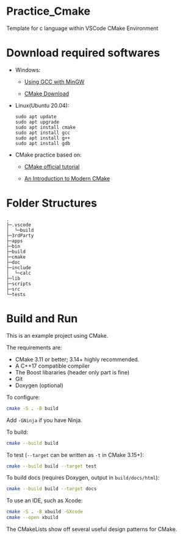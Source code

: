# Practice_Cmake
Template for c language within VSCode CMake Environment

# Download required softwares
- Windows:

  - [Using GCC with MinGW](https://code.visualstudio.com/docs/cpp/config-mingw)

  - [CMake Download](https://cmake.org/download/)

- Linux(Ubuntu 20.04):
  ```shell
  sudo apt update
  sudo apt upgrade
  sudo apt install cmake
  sudo apt install gcc
  sudo apt install g++
  sudo apt install gdb
  ```

- CMake practice based on:

  - [CMake official tutorial](https://cmake.org/cmake/help/v3.25/guide/tutorial/index.html)

  - [An Introduction to Modern CMake](https://cliutils.gitlab.io/modern-cmake/)

# Folder Structures

```shell
.
├─.vscode
│  └─build
├─3rdParty
├─apps
├─bin
├─build
├─cmake
├─doc
├─include
│  └─calc
├─lib
├─scripts
├─src
└─tests
```

# Build and Run
This is an example project using CMake.

The requirements are:

- CMake 3.11 or better; 3.14+ highly recommended.
- A C++17 compatible compiler
- The Boost libararies (header only part is fine)
- Git
- Doxygen (optional)

To configure:

```bash
cmake -S . -B build
```

Add `-GNinja` if you have Ninja.

To build:

```bash
cmake --build build
```

To test (`--target` can be written as `-t` in CMake 3.15+):

```bash
cmake --build build --target test
```

To build docs (requires Doxygen, output in `build/docs/html`):

```bash
cmake --build build --target docs
```

To use an IDE, such as Xcode:

```bash
cmake -S . -B xbuild -GXcode
cmake --open xbuild
```

The CMakeLists show off several useful design patterns for CMake.
